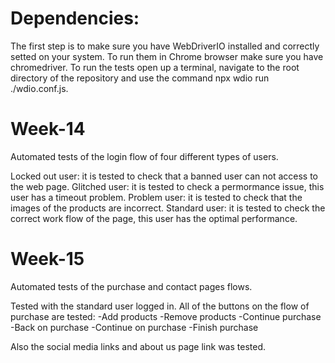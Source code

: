 # Dependencies:

The first step is to make sure you have WebDriverIO installed and correctly setted on your system.
To run them in Chrome browser make sure you have chromedriver.
To run the tests open up a terminal, navigate to the root directory of the repository and
use the command npx wdio run ./wdio.conf.js.
# Week-14
Automated tests of the login flow of four different types of users.

Locked out user: it is tested to check that a banned user can not access to the web page.
Glitched user: it is tested to check a permormance issue, this user has a timeout problem.
Problem user: it is tested to check that the images of the products are incorrect.
Standard user: it is tested to check the correct work flow of the page, this user has the optimal performance.

# Week-15
Automated tests of the purchase and contact pages flows.

Tested with the standard user logged in.
All of the buttons on the flow of purchase are tested:
-Add products
-Remove products
-Continue purchase
-Back on purchase
-Continue on purchase
-Finish purchase

Also the social media links and about us page link was tested.